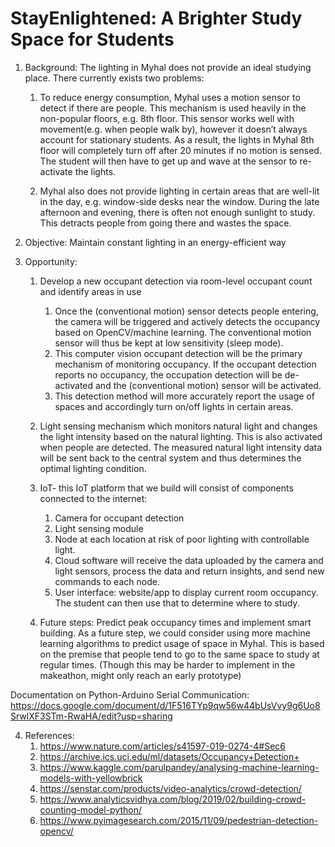 # StayEnlightened: A Brighter Study Space for Students

1. Background: The lighting in Myhal does not provide an ideal studying place. There currently exists two problems:
   1. To reduce energy consumption, Myhal uses a motion sensor to detect if there are people. This mechanism is used heavily in the non-popular floors, e.g. 8th floor.  This sensor works well with movement(e.g. when people walk by), however it doesn’t always  account for stationary students. As a result, the lights in Myhal 8th floor will completely turn off after 20 minutes if no motion is sensed. The student will then have to get up and wave at the sensor to re-activate the lights.

   2. Myhal also does not provide lighting in certain areas that are well-lit in the day, e.g. window-side desks near the window. During the late afternoon and evening, there is often not enough sunlight to study. This detracts people from going there and wastes the space.  

2. Objective: Maintain constant lighting in an energy-efficient way

3. Opportunity:

   1. Develop a new occupant detection via room-level occupant count and identify areas in use

      1. Once the (conventional motion) sensor detects people entering, the camera will be triggered and actively detects the occupancy based on OpenCV/machine learning. The conventional motion sensor will thus be kept at low sensitivity (sleep mode).
      2. This computer vision occupant detection will be the primary mechanism of monitoring occupancy. If the occupant detection reports no occupancy, the occupation detection will be de-activated and the (conventional motion) sensor will be activated.
      3. This detection method will more accurately report the usage of spaces and accordingly turn on/off lights in certain areas.
   2. Light sensing mechanism which monitors natural light and changes the light intensity based on the natural lighting. This is also activated when people are detected. The measured natural light intensity data will be sent back to the central system and thus determines the optimal lighting condition.
   3. IoT- this IoT platform that we build will consist of components connected to the internet:
       1. Camera for occupant detection
       2. Light sensing module
       3. Node at each location at risk of poor lighting with controllable light.
       4. Cloud software will receive the data uploaded by the camera and light sensors, process the data and return insights, and send new commands to each node.
       5. User interface: website/app to display current room occupancy. The student can then use that to determine where to study.
   4. Future steps: Predict peak occupancy times and implement smart building.
      As a future step, we could consider using more machine learning algorithms to predict usage of space in Myhal. This is based on the premise that people tend to go to the same space to study at regular times. (Though this may be harder to implement in the makeathon, might only reach an early prototype)
      
Documentation on Python-Arduino Serial Communication: https://docs.google.com/document/d/1F516TYp9qw56w44bUsVvy9g6Uo8SrwlXF3STm-RwaHA/edit?usp=sharing

4. References:
      1. https://www.nature.com/articles/s41597-019-0274-4#Sec6
      2. https://archive.ics.uci.edu/ml/datasets/Occupancy+Detection+
      3. https://www.kaggle.com/parulpandey/analysing-machine-learning-models-with-yellowbrick
      4. https://senstar.com/products/video-analytics/crowd-detection/
      5. https://www.analyticsvidhya.com/blog/2019/02/building-crowd-counting-model-python/
      6. https://www.pyimagesearch.com/2015/11/09/pedestrian-detection-opencv/
